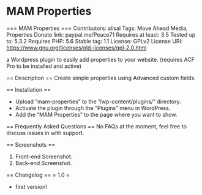 # MAM Properties
=== MAM Properties ===
Contributors: alisal
Tags: Move Ahead Media, Properties
Donate link: paypal.me/Peace71
Requires at least: 3.5
Tested up to: 5.3.2
Requires PHP: 5.6
Stable tag: 1.1
License: GPLv2
License URI: https://www.gnu.org/licenses/old-licenses/gpl-2.0.html

a Wordpress plugin to easily add properties to your website. (requires ACF Pro to be installed and active)

== Description ==
Create simple properties using Advanced custom fields.

== Installation ==
* Upload ”mam-properties” to the ”/wp-content/plugins/” directory.
* Activate the plugin through the ”Plugins” menu in WordPress.
* Add the “MAM Properties” to the page where you want to show.

== Frequently Asked Questions ==
No FAQs at the moment, feel free to discuss issues in with support.

== Screenshots ==
1. Front-end Screenshot.
2. Back-end Screenshot.

== Changelog ==
= 1.0 =
* first version!
